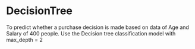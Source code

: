 # DecisionTree 
To predict whether a purchase decision is made based on data of Age and Salary of 400 people.
Use the Decision tree classification model with max_depth = 2

